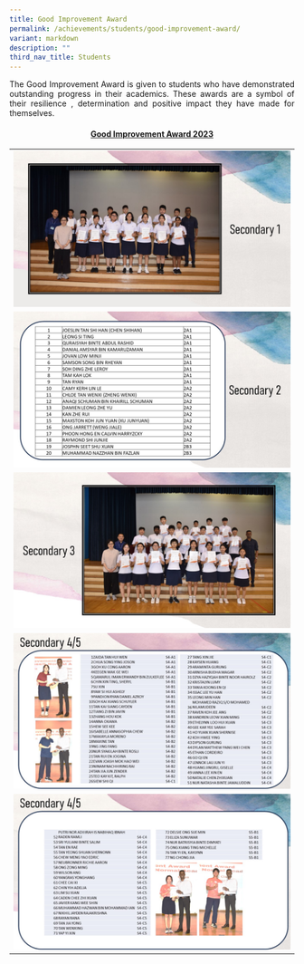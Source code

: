 ```yaml
---
title: Good Improvement Award
permalink: /achievements/students/good-improvement-award/
variant: markdown
description: ""
third_nav_title: Students
---
```

<p align="justify">The Good Improvement Award is given to students who have demonstrated outstanding progress in their academics. These awards are a symbol of their resilience , determination and positive impact they have made for themselves.</p>
<h4 style="text-align: center;"><strong><u>Good Improvement Award 2023</u></strong></h4>
<table style="border-collapse: collapse; width: 100%;" border="0">
<tbody>
<tr>
<td style="width: 50%; text-align: center;"><img style="width: 100%;" src="/images/improvement list 1.JPG"><strong></strong></td>
</tr>
<tr>
<td style="width: 50%; text-align: center;"><img style="width: 100%;" src="/images/Improvement_List_3.jpg"><strong></strong></td>
</tr>
<tr>
<td style="width: 50%; text-align: center;"><img style="width: 100%;" src="/images/improvement list 2.JPG"><strong></strong></td>
</tr>
<tr><td style="width: 50%; text-align: center;"><img style="width: 100%;" src="/images/Improvement_List_4v.JPG"><strong></strong></td>
	</tr>
<tr><td style="width: 50%; text-align: center;"><img style="width: 100%;" src="/images/Improvement_List_5v.JPG"><strong></strong></td>
</tr>
</tbody>
</table>
